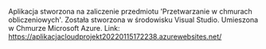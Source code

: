 Aplikacja stworzona na zaliczenie przedmiotu 'Przetwarzanie w chmurach obliczeniowych'. Została stworzona w środowisku Visual Studio. Umieszona w Chmurze Microsoft Azure.
Link: https://aplikacjacloudprojekt20220115172238.azurewebsites.net/

